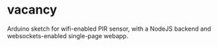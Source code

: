 vacancy
=======

Arduino sketch for wifi-enabled PIR sensor, with a NodeJS backend and websockets-enabled single-page webapp.

